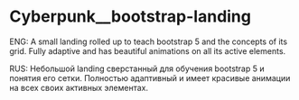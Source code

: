 # Cyberpunk__bootstrap-landing

ENG:
A small landing rolled up to teach bootstrap 5 and the concepts of its grid. Fully adaptive and has beautiful animations on all its active elements.

RUS:
Небольшой landing сверстанный для обучения bootstrap 5 и понятия его сетки. Полностью адаптивный и имеет красивые анимации на всех своих активных элементах.